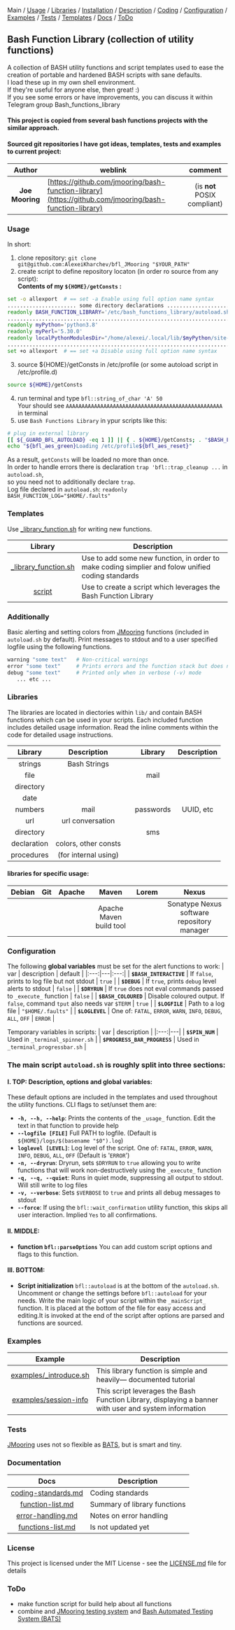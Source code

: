Main / [Usage](#usage) / [Libraries](#libraries) / [Installation](installation.md) / [Description](docs/description.md) / [Coding](docs/coding-standards.md) / [Configuration](#configuration) / [Examples](#examples) / [Tests](#tests) / [Templates](#templates) / [Docs](#documentation) / [ToDo](#todo)

## Bash Function Library (collection of utility functions)

A collection of BASH utility functions and script templates used to ease the creation of portable and hardened BASH scripts with sane defaults.<br />
I load these up in my own shell environment.<br />
If they're useful for anyone else, then great! :)<br />
If you see some errors or have improvements, you can discuss it within Telegram group Bash_functions_library

#### This project is copied from several bash functions projects with the similar approach.
#### Sourced git repositories I have got ideas, templates, tests and examples to current project:
| Author | weblink | comment |
|:---:|---|:---:|
| **Joe Mooring** | [https://github.com/jmooring/bash-function-library](https://github.com/jmooring/bash-function-library) | (is **not** POSIX compliant) |

### Usage

In short:<br />
1) clone repository: `git clone git@github.com:AlexeiKharchev/bfl_JMooring "$YOUR_PATH"`<br />
2) create script to define repository locaton (in order ro source from any script):<br />
**Contents of my `${HOME}/getConsts` :**
```bash
set -o allexport  # == set -a Enable using full option name syntax
...................... some directory declarations ......................
readonly BASH_FUNCTION_LIBRARY='/etc/bash_functions_library/autoload.sh'
.........................................................................
readonly myPython='python3.8'
readonly myPerl='5.30.0'
readonly localPythonModulesDir="/home/alexei/.local/lib/$myPython/site-packages"
.........................................................................
set +o allexport  # == set +a Disable using full option name syntax
```
3) source ${HOME}/getConsts in /etc/profile (or some autoload script in /etc/profile.d)<br />
```bash
source ${HOME}/getConsts
```
4) run terminal and type `bfl::string_of_char 'A' 50`<br />
Your should see `AAAAAAAAAAAAAAAAAAAAAAAAAAAAAAAAAAAAAAAAAAAAAAAAAA` in terminal
5) use `Bash Functions Library` in ypur scripts like this:
```bash
# plug in external library
[[ ${_GUARD_BFL_AUTOLOAD} -eq 1 ]] || { . ${HOME}/getConsts; . "$BASH_FUNCTION_LIBRARY" ; }
echo "${bfl_aes_green}Loading /etc/profile${bfl_aes_reset}"
```
As a result, `getConsts` will be loaded no more than once.<br />
In order to handle errors there is declaration `trap 'bfl::trap_cleanup ...` in `autoload.sh`,<br />
so you need not to additionally declare `trap`.<br />
Log file declared in `autoload.sh`:    `readonly BASH_FUNCTION_LOG="$HOME/.faults"`

### Templates

Use [_library_function.sh](templates/_library_function.sh) for writing new functions.

|                         Library                        |                                          Description                                              |
|:------------------------------------------------------:|---------------------------------------------------------------------------------------------------|
| [_library_function.sh](templates/_library_function.sh) | Use to add some new function, in order to make coding simplier and folow unified coding standards |
| [script](templates/script)                             | Use to create a script which leverages the Bash Function Library                                  |

### Additionally

Basic alerting and setting colors from [JMooring](https://github.com/jmooring/bash-function-library) functions (included in `autoload.sh` by default). Print messages to stdout and to a user specified logfile using the following functions.

```bash
warning "some text"   # Non-critical warnings
error "some text"     # Prints errors and the function stack but does not stop the script.
debug "some text"     # Printed only when in verbose (-v) mode
   ... etc ...
```

### Libraries

The libraries are located in diectories within `lib/` and contain BASH functions which can be used in your scripts.
Each included function includes detailed usage information. Read the inline comments within the code for detailed usage instructions.

|    Library   |      Description     |     |    Library   |  Description   |
|    :---:     |         :---:        | :-: |     :---:    |      :---:     |
|   strings    |     Bash Strings     |     |              |                |
|     file     |                      |     |     mail     |                |
|   directory  |                      |     |              |                |
|     date     |                      |     |              |                |
|   numbers    |         mail         |     |   passwords  |   UUID, etc    |
|      url     |   url conversation   |     |              |                |
|   directory  |                      |     |      sms     |                |
| declaration  | colors, other consts |     |              |                |
|  procedures  | (for internal using) |     |              |                |

#### libraries for specific usage:

| Debian | Git | Apache | Maven | Lorem | Nexus |
|:---:|:---:|:---:|:---:|:---:|:---:|
|  |  |  | Apache Maven build tool |  | Sonatype Nexus software repository manager |

### Configuration

The following **global variables** must be set for the alert functions to work:
| var | description | default |
|:---:|---|:---:|
| **`$BASH_INTERACTIVE`** | If `false`, prints to log file but not stdout | `true` |
| **`$DEBUG`** | If `true`, prints `debug` level alerts to stdout | `false` |
| **`$DRYRUN`** | If `true` does not eval commands passed to `_execute_` function | `false` |
| **`$BASH_COLOURED`** | Disable coloured output. If `false`, command `tput` also needs var `$TERM` | `true` |
| **`$LOGFILE`** | Path to a log file | `"$HOME/.faults"` |
| **`$LOGLEVEL`** | One of: `FATAL`, `ERROR`, `WARN`, `INFO`, `DEBUG`, `ALL`, `OFF` | `ERROR` |

Temporary variables in scripts:
| var | description |
|:---:|---|
| **`$SPIN_NUM`** | Used in `_terminal_spinner.sh` |
| **`$PROGRESS_BAR_PROGRESS`** | Used in `_terminal_progressbar.sh` |

### The main script `autoload.sh` is roughly split into three sections:
#### I. TOP: Description, options and global variables:
These default options are included in the templates and used throughout the utility functions. CLI flags to set/unset them are:
- **`-h, --h, --help`**: Prints the contents of the `_usage_` function. Edit the text in that function to provide help
- **`--logfile [FILE]`** Full PATH to logfile. (Default is `${HOME}/logs/$(basename "$0").log`)
- **`loglevel [LEVEL]`**: Log level of the script. One of: `FATAL`, `ERROR`, `WARN`, `INFO`, `DEBUG`, `ALL`, `OFF` (Default is '`ERROR`')
- **`-n, --dryrun`**: Dryrun, sets `$DRYRUN` to `true` allowing you to write functions that will work non-destructively using the `_execute_` function
- **`-q, --q, --quiet`**: Runs in quiet mode, suppressing all output to stdout. Will still write to log files
- **`-v, --verbose`**: Sets `$VERBOSE` to `true` and prints all debug messages to stdout
- **`--force`**: If using the `bfl::wait_confirmation` utility function, this skips all user interaction. Implied `Yes` to all confirmations.
#### II. MIDDLE:
- **function `bfl::parseOptions`** You can add custom script options and flags to this function.
#### III. BOTTOM:
- **Script initialization** `bfl::autoload` is at the bottom of the `autoload.sh`. Uncomment or change the settings before `bfl::autoload` for your needs.
Write the main logic of your script within the `_mainScript_` function. It is placed at the bottom of the file for easy access and editing.It is invoked at the end of the script after options are parsed and functions are sourced.

### Examples

|                       Example                     |                                              Description                                              |
|:-------------------------------------------------:|-------------------------------------------------------------------------------------------------------|
| [examples/\_introduce.sh](examples/_introduce.sh) | This library function is simple and heavily&mdash; documented tutorial                                |
| [examples/session-info](examples/session-info)    | This script leverages the Bash Function Library, displaying a banner with user and system information |

### Tests

[JMooring](https://github.com/jmooring/bash-function-library) uses not so flexible as [BATS](https://github.com/sstephenson/bats), but is smart and tiny.

### Documentation

|                       Docs                      |                Description                |
|:-----------------------------------------------:|-------------------------------------------|
| [coding-standards.md](docs/coding-standards.md) | Coding standards                          |
| [function-list.md](docs/function-list.md)       | Summary of library functions              |
| [error-handling.md](docs/error-handling.md)     | Notes on error handling                   |
| [functions-list.md](docs/functions-list.md)     | Is not updated yet                        |

### License

This project is licensed under the MIT License - see the [LICENSE.md](LICENSE.md) file for details

### ToDo

* make function script for build help about all functions
* combine and [JMooring testing system](https://github.com/jmooring/bash-function-library/blob/master/test/test) and [Bash Automated Testing System (BATS)](https://github.com/sstephenson/bats)